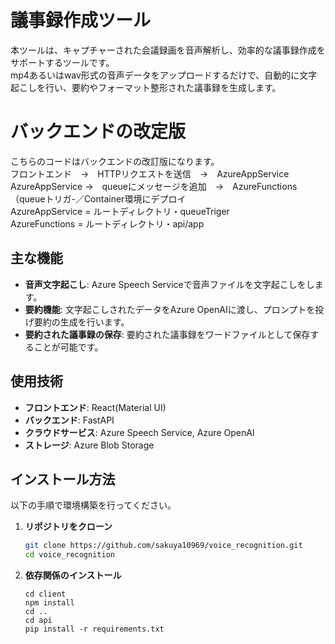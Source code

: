# 議事録作成ツール
本ツールは、キャプチャーされた会議録画を音声解析し、効率的な議事録作成をサポートするツールです。<br>
mp4あるいはwav形式の音声データをアップロードするだけで、自動的に文字起こしを行い、要約やフォーマット整形された議事録を生成します。

# バックエンドの改定版
こちらのコードはバックエンドの改訂版になります。<br>
フロントエンド　→　HTTPリクエストを送信　→　AzureAppService<br>
AzureAppService →　queueにメッセージを追加　→　AzureFunctions（queueトリガ-／Container環境にデプロイ<br>
AzureAppService = ルートディレクトリ・queueTriger <br>
AzureFunctions  = ルートディレクトリ・api/app

## 主な機能
- **音声文字起こし**: Azure Speech Serviceで音声ファイルを文字起こしをします。
- **要約機能**: 文字起こしされたデータをAzure OpenAIに渡し、プロンプトを投げ要約の生成を行います。
- **要約された議事録の保存**: 要約された議事録をワードファイルとして保存することが可能です。

## 使用技術
- **フロントエンド**: React(Material UI)
- **バックエンド**: FastAPI
- **クラウドサービス**: Azure Speech Service, Azure OpenAI
- **ストレージ**: Azure Blob Storage

## インストール方法
以下の手順で環境構築を行ってください。

1. **リポジトリをクローン**
   ```bash
   git clone https://github.com/sakuya10969/voice_recognition.git
   cd voice_recognition
   ```

2. **依存関係のインストール**
   ```
   cd client
   npm install
   cd ..
   cd api
   pip install -r requirements.txt
   ```
